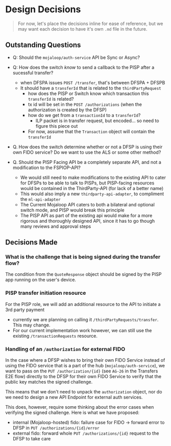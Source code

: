 # Design Decisions

> For now, let's place the decisions inline for ease of reference, but we may want each decision to have it's own `.md` file in the future.

## Outstanding Questions
- Q: Should the `mojaloop/auth-service` API be Sync or Async?

- Q: How does the switch _know_ to send a callback to the PISP after a sucessful transfer?
  - when DFSPA issues `POST /transfer`, that's between DFSPA  + DFSPB
  - It should have a `transferId` that is related to the `thirdPartyRequest`
    - how does the PISP or Switch know which transaction this `transferId` is related?
    - tx id will be set in the `POST /authorizations` (when the authorization is created by the DFSP)
    - how do we get from a `transactionId` to a `transferId`?
      - ILP packet is in transfer request, but encoded... so need to figure this piece out
    - For now, assume that the `Transaction` object will contain the `transferId`

- Q. How does the switch determine whether or not a DFSP is using their own FIDO service? Do we want to use the ALS or some other method?

- Q. Should the PISP Facing API be a completely separate API, and not a modification to the FSPIOP-API?
  - We would still need to make modifications to the existing API to cater for DFSPs to be able to talk to PISPs, but PISP-facing resources would be contained in the ThirdParty-API (for lack of a better name)
  - This would also imply a new `thirdparty-api-adapter`, to compliment the `ml-api-adapter`
  - The Current Mojaloop API caters to both a bilateral and optional switch mode, and PISP would break this principle
  - The PISP API as part of the existing api would make for a more rigorous and thoroughly designed API, since it has to go though many reviews and approval steps
  


## Decisions Made

### What is the challenge that is being signed during the transfer flow?

The condition from the `QuoteResponse` object should be signed by the PISP app running on the user's device.

### PISP transfer initiation resource

For the PISP role, we will add an additional resource to the API to initiate a 3rd party payment
- currently we are planning on calling it `/thirdPartyRequests/transfer`. This may change.
- For our current implementation work however, we can still use the existing `/transactionRequests` resource.


### Handling of an `/authorization` for external FIDO

In the case where a DFSP wishes to bring their own FIDO Service instead of using the FIDO service that is a part of the hub (`mojaloop/auth-service`), we want to pass on the `PUT /authorization/{id}` (see `AG-26` in the Transfers E2E flow) directly to the DFSP for their own FIDO Service to verify that the public key matches the signed challenge.

This means that we don't need to unpack the `authorization` object, nor do we need to design a new API Endpoint for external auth services.

This does, however, require some thinking about the error cases when verifying the signed challenge. Here is what we have proposed:
- internal (Mojaloop-hosted) fido: failure case for FIDO -> forward error to DFSP in `PUT /authorizations/{id}/error`
- external fido: forward whole `PUT /authorizations/{id}` request to the DFSP to take care
